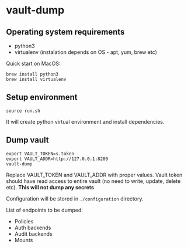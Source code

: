 # vault-dump

## Operating system requirements

* python3
* virtualenv (instalation depends on OS - apt, yum, brew etc)

Quick start on MacOS:
```
brew install python3
brew install virtualenv
```

## Setup environment

```
source run.sh
```
It will create python virtual environment and install dependencies.

## Dump vault

```
export VAULT_TOKEN=s.token
export VAULT_ADDR=http://127.0.0.1:8200
vault-dump
```

Replace VAULT_TOKEN and VAULT_ADDR with proper values. Vault token should have read access to entire vault (no need to write, update, delete etc). **This will not dump any secrets**

Configuration will be stored in `./configuration` directory.

List of endpoints to be dumped:
* Policies
* Auth backends
* Audit backends
* Mounts
